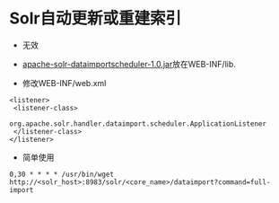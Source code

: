 # Solr自动更新或重建索引

- 无效
- [apache-solr-dataimportscheduler-1.0.jar](conf/apache-solr-dataimportscheduler-1.0.jar)放在WEB-INF/lib.

- 修改WEB-INF/web.xml
```
<listener>  
 <listener-class>  
         org.apache.solr.handler.dataimport.scheduler.ApplicationListener  
 </listener-class>  
</listener>
```


- 简单使用
```
0,30 * * * * /usr/bin/wget http://<solr_host>:8983/solr/<core_name>/dataimport?command=full-import
```